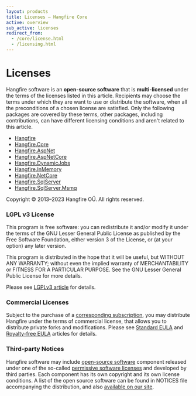 ```yaml
---
layout: products
title: Licenses — Hangfire Core
active: overview
sub_active: licenses
redirect_from: 
  - /core/license.html
  - /licensing.html
---
```


<h1 class="page-header">Licenses</h1>

Hangfire software is an **open-source software** that is **multi-licensed** under the terms of the licenses listed in this article. Recipients may choose the terms under which they are want to use or distribute the software, when all the preconditions of a chosen license are satisfied. Only the following packages are covered by these terms, other packages, including contributions, can have different licensing conditions and aren't related to this article.

* [Hangfire](https://www.nuget.org/packages/HangFire/)
* [Hangfire.Core](https://www.nuget.org/packages/HangFire.Core/)
* [Hangfire.AspNet](https://www.nuget.org/packages/Hangfire.AspNet/)
* [Hangfire.AspNetCore](https://www.nuget.org/packages/Hangfire.AspNetCore/)
* [Hangfire.DynamicJobs](https://github.com/HangfireIO/Hangfire.DynamicJobs)
* [Hangfire.InMemory](https://github.com/HangfireIO/Hangfire.InMemory)
* [Hangfire.NetCore](https://www.nuget.org/packages/Hangfire.NetCore/)
* [Hangfire.SqlServer](https://www.nuget.org/packages/HangFire.SqlServer/)
* [Hangfire.SqlServer.Msmq](https://www.nuget.org/packages/HangFire.SqlServer.MSMQ/)

Copyright &copy; 2013–2023 Hangfire OÜ. All rights reserved.

### LGPL v3 License

This program is free software: you can redistribute it and/or modify it under the terms of the GNU Lesser General Public License as published by the Free Software Foundation, either version 3 of the License, or (at your option) any later version.

This program is distributed in the hope that it will be useful, but WITHOUT ANY WARRANTY; without even the implied warranty of MERCHANTABILITY or FITNESS FOR A PARTICULAR PURPOSE. See the GNU Lesser General Public License for more details.

Please see [LGPLv3 article](/licensing/lgpl.html) for details.

### Commercial Licenses

Subject to the purchase of a [corresponding subscription](/pricing/), you may distribute Hangfire under the terms of commercial license, that allows you to distribute private forks and modifications.
Please see [Standard EULA](/licensing/standard.html) and [Royalty-free EULA](/licensing/royalty-free.html) articles for details.

### Third-party Notices

Hangfire software may include [open-source software](https://en.wikipedia.org/wiki/Open-source_software) component released under one of the so-called [permissive software licenses](https://en.wikipedia.org/wiki/Permissive_software_licence) and developed by third parties. Each component has its own copyright and its own license conditions. A list of the open source software can be found in NOTICES file accompanying the distribution, and also [available on our site](/licensing/third-party.html).
